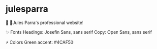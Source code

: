 # julesparra
👋 🏼Jules Parra's professional website!

✨ Fonts
Headings: Josefin Sans, sans serif
Copy: Open Sans, sans serif

⚡️ Colors
Green accent: #4CAF50